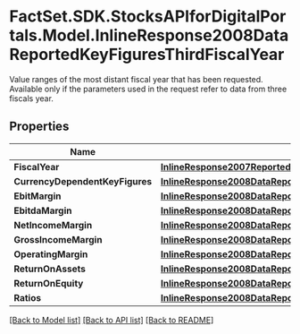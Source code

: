 # FactSet.SDK.StocksAPIforDigitalPortals.Model.InlineResponse2008DataReportedKeyFiguresThirdFiscalYear
Value ranges of the most distant fiscal year that has been requested. Available only if the parameters used in the request refer to data from three fiscals year.

## Properties

Name | Type | Description | Notes
------------ | ------------- | ------------- | -------------
**FiscalYear** | [**InlineResponse2007ReportedKeyFiguresFirstFiscalYearFiscalYear**](InlineResponse2007ReportedKeyFiguresFirstFiscalYearFiscalYear.md) |  | [optional] 
**CurrencyDependentKeyFigures** | [**InlineResponse2008DataReportedKeyFiguresFirstFiscalYearCurrencyDependentKeyFigures**](InlineResponse2008DataReportedKeyFiguresFirstFiscalYearCurrencyDependentKeyFigures.md) |  | [optional] 
**EbitMargin** | [**InlineResponse2008DataReportedKeyFiguresFirstFiscalYearEbitMargin**](InlineResponse2008DataReportedKeyFiguresFirstFiscalYearEbitMargin.md) |  | [optional] 
**EbitdaMargin** | [**InlineResponse2008DataReportedKeyFiguresFirstFiscalYearEbitdaMargin**](InlineResponse2008DataReportedKeyFiguresFirstFiscalYearEbitdaMargin.md) |  | [optional] 
**NetIncomeMargin** | [**InlineResponse2008DataReportedKeyFiguresFirstFiscalYearNetIncomeMargin**](InlineResponse2008DataReportedKeyFiguresFirstFiscalYearNetIncomeMargin.md) |  | [optional] 
**GrossIncomeMargin** | [**InlineResponse2008DataReportedKeyFiguresFirstFiscalYearGrossIncomeMargin**](InlineResponse2008DataReportedKeyFiguresFirstFiscalYearGrossIncomeMargin.md) |  | [optional] 
**OperatingMargin** | [**InlineResponse2008DataReportedKeyFiguresFirstFiscalYearOperatingMargin**](InlineResponse2008DataReportedKeyFiguresFirstFiscalYearOperatingMargin.md) |  | [optional] 
**ReturnOnAssets** | [**InlineResponse2008DataReportedKeyFiguresFirstFiscalYearReturnOnAssets**](InlineResponse2008DataReportedKeyFiguresFirstFiscalYearReturnOnAssets.md) |  | [optional] 
**ReturnOnEquity** | [**InlineResponse2008DataReportedKeyFiguresFirstFiscalYearReturnOnEquity**](InlineResponse2008DataReportedKeyFiguresFirstFiscalYearReturnOnEquity.md) |  | [optional] 
**Ratios** | [**InlineResponse2008DataReportedKeyFiguresFirstFiscalYearRatios**](InlineResponse2008DataReportedKeyFiguresFirstFiscalYearRatios.md) |  | [optional] 

[[Back to Model list]](../README.md#documentation-for-models) [[Back to API list]](../README.md#documentation-for-api-endpoints) [[Back to README]](../README.md)

